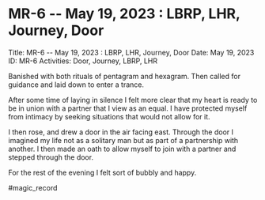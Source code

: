 # MR-6 -- May 19, 2023 : LBRP, LHR, Journey, Door

Title: MR-6 -- May 19, 2023 : LBRP, LHR, Journey, Door
Date: May 19, 2023
ID: MR-6
Activities: Door, Journey, LBRP, LHR

Banished with both rituals of pentagram and hexagram. Then called for guidance and laid down to enter a trance.

After some time of laying in silence I felt more clear that my heart is ready to be in union with a partner that I view as an equal. I have protected myself from intimacy by seeking situations that would not allow for it.

I then rose, and drew a door in the air facing east. Through the door I imagined my life not as a solitary man but as part of a partnership with another. I then made an oath to allow myself to join with a partner and stepped through the door. 

For the rest of the evening I felt sort of bubbly and happy.

#magic_record
